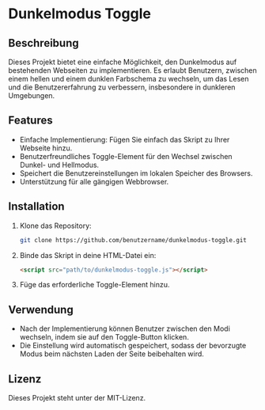 # Dunkelmodus Toggle

## Beschreibung
Dieses Projekt bietet eine einfache Möglichkeit, den Dunkelmodus auf bestehenden Webseiten zu implementieren. Es erlaubt Benutzern, zwischen einem hellen und einem dunklen Farbschema zu wechseln, um das Lesen und die Benutzererfahrung zu verbessern, insbesondere in dunkleren Umgebungen.

## Features
- Einfache Implementierung: Fügen Sie einfach das Skript zu Ihrer Webseite hinzu.
- Benutzerfreundliches Toggle-Element für den Wechsel zwischen Dunkel- und Hellmodus.
- Speichert die Benutzereinstellungen im lokalen Speicher des Browsers.
- Unterstützung für alle gängigen Webbrowser.

## Installation
1. Klone das Repository:
   ```bash
   git clone https://github.com/benutzername/dunkelmodus-toggle.git
   ```
2. Binde das Skript in deine HTML-Datei ein:
   ```html
   <script src="path/to/dunkelmodus-toggle.js"></script>
   ```
3. Füge das erforderliche Toggle-Element hinzu.

## Verwendung
- Nach der Implementierung können Benutzer zwischen den Modi wechseln, indem sie auf den Toggle-Button klicken.
- Die Einstellung wird automatisch gespeichert, sodass der bevorzugte Modus beim nächsten Laden der Seite beibehalten wird.

## Lizenz
Dieses Projekt steht unter der MIT-Lizenz.